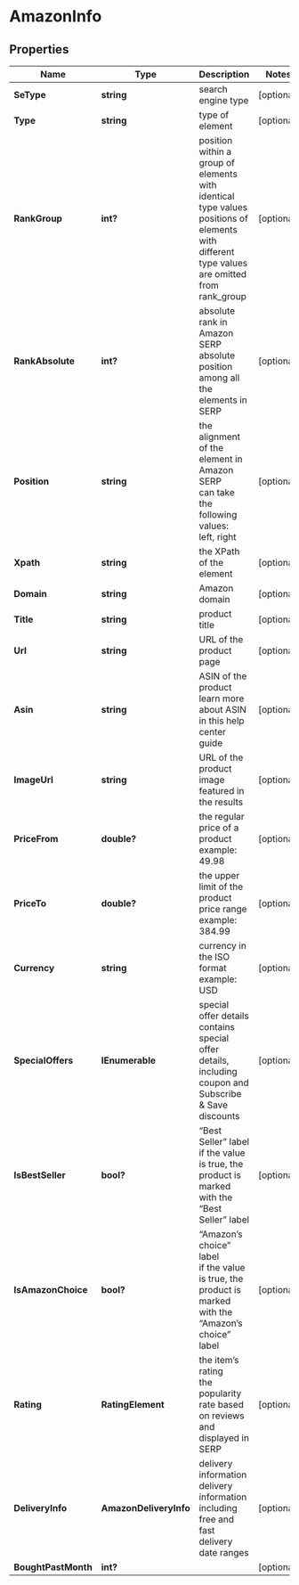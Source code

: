 # AmazonInfo


## Properties

| Name | Type | Description | Notes |
|------------ | ------------- | ------------- | -------------|
**SeType** | **string** | search engine type |[optional]|
**Type** | **string** | type of element |[optional]|
**RankGroup** | **int?** | position within a group of elements with identical type values<br>positions of elements with different type values are omitted from rank_group |[optional]|
**RankAbsolute** | **int?** | absolute rank in Amazon SERP<br>absolute position among all the elements in SERP |[optional]|
**Position** | **string** | the alignment of the element in Amazon SERP<br>can take the following values:<br>left, right |[optional]|
**Xpath** | **string** | the XPath of the element |[optional]|
**Domain** | **string** | Amazon domain |[optional]|
**Title** | **string** | product title |[optional]|
**Url** | **string** | URL of the product page |[optional]|
**Asin** | **string** | ASIN of the product<br>learn more about ASIN in this help center guide |[optional]|
**ImageUrl** | **string** | URL of the product image featured in the results |[optional]|
**PriceFrom** | **double?** | the regular price of a product<br>example:<br>49.98 |[optional]|
**PriceTo** | **double?** | the upper limit of the product price range<br>example:<br>384.99 |[optional]|
**Currency** | **string** | currency in the ISO format<br>example:<br>USD |[optional]|
**SpecialOffers** | **IEnumerable<string>** | special offer details<br>contains special offer details, including coupon and Subscribe & Save discounts |[optional]|
**IsBestSeller** | **bool?** | “Best Seller” label<br>if the value is true, the product is marked with the “Best Seller” label |[optional]|
**IsAmazonChoice** | **bool?** | “Amazon’s choice” label<br>if the value is true, the product is marked with the “Amazon’s choice” label |[optional]|
**Rating** | **RatingElement** | the item’s rating <br>the popularity rate based on reviews and displayed in SERP |[optional]|
**DeliveryInfo** | **AmazonDeliveryInfo** | delivery information<br>delivery information including free and fast delivery date ranges |[optional]|
**BoughtPastMonth** | **int?** |  |[optional]|